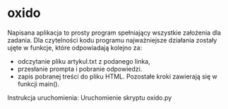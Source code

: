 # oxido
Napisana aplikacja to prosty program spełniający wszystkie założenia dla zadania. Dla czytelności kodu programu najważniejsze działania zostały ujęte w funkcje, które odpowiadają kolejno za:
 - odczytanie pliku artykul.txt z podanego linka,
 - przesłanie prompta i pobranie odpowiedzi.
 - zapis pobranej treści do pliku HTML.
Pozostałe kroki zawierają się w funkcji main().

Instrukcja uruchomienia: Uruchomienie skryptu oxido.py
